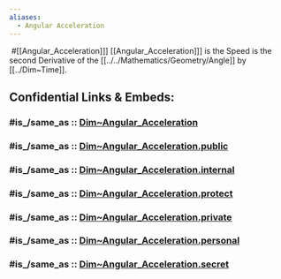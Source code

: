 ```yaml
---
aliases:
  - Angular Acceleration
---
```

﻿
#[[Angular_Acceleration]]] 
[[Angular_Acceleration]]] is the Speed is the second Derivative 
of the [[../../Mathematics/Geometry/Angle]] by [[../Dim~Time]]. 


## Confidential Links & Embeds: 

### #is_/same_as :: [Dim~Angular_Acceleration](/_Standards/Dimension/Angular_Dimension/Dim~Angular_Acceleration.md) 

### #is_/same_as :: [Dim~Angular_Acceleration.public](/_public/Dimension/Angular_Dimension/Dim~Angular_Acceleration.public.md) 

### #is_/same_as :: [Dim~Angular_Acceleration.internal](/_internal/Dimension/Angular_Dimension/Dim~Angular_Acceleration.internal.md) 

### #is_/same_as :: [Dim~Angular_Acceleration.protect](/_protect/Dimension/Angular_Dimension/Dim~Angular_Acceleration.protect.md) 

### #is_/same_as :: [Dim~Angular_Acceleration.private](/_private/Dimension/Angular_Dimension/Dim~Angular_Acceleration.private.md) 

### #is_/same_as :: [Dim~Angular_Acceleration.personal](/_personal/Dimension/Angular_Dimension/Dim~Angular_Acceleration.personal.md) 

### #is_/same_as :: [Dim~Angular_Acceleration.secret](/_secret/Dimension/Angular_Dimension/Dim~Angular_Acceleration.secret.md)

